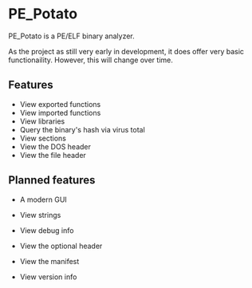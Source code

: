 # PE_Potato

PE_Potato is a PE/ELF binary analyzer.

As the project as still very early in development, it does offer very basic functionaility.
However, this will change over time.

## Features
- View exported functions
- View imported functions
- View libraries
- Query the binary's hash via virus total
- View sections
- View the DOS header
- View the file header

## Planned features
- A modern GUI

- View strings
- View debug info
- View the optional header
- View the manifest
- View version info
